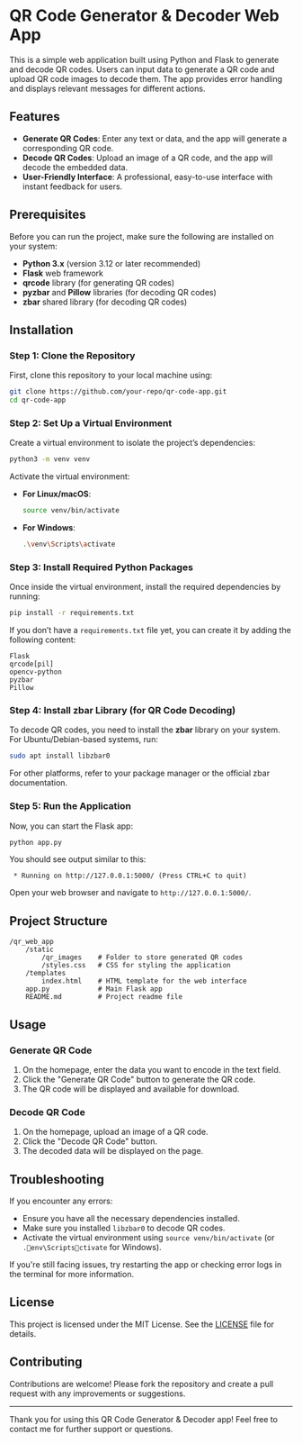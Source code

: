 
# QR Code Generator & Decoder Web App

This is a simple web application built using Python and Flask to generate and decode QR codes. Users can input data to generate a QR code and upload QR code images to decode them. The app provides error handling and displays relevant messages for different actions. 

## Features

- **Generate QR Codes**: Enter any text or data, and the app will generate a corresponding QR code.
- **Decode QR Codes**: Upload an image of a QR code, and the app will decode the embedded data.
- **User-Friendly Interface**: A professional, easy-to-use interface with instant feedback for users.

## Prerequisites

Before you can run the project, make sure the following are installed on your system:

- **Python 3.x** (version 3.12 or later recommended)
- **Flask** web framework
- **qrcode** library (for generating QR codes)
- **pyzbar** and **Pillow** libraries (for decoding QR codes)
- **zbar** shared library (for decoding QR codes)

## Installation

### Step 1: Clone the Repository

First, clone this repository to your local machine using:

```bash
git clone https://github.com/your-repo/qr-code-app.git
cd qr-code-app
```

### Step 2: Set Up a Virtual Environment

Create a virtual environment to isolate the project’s dependencies:

```bash
python3 -m venv venv
```

Activate the virtual environment:

- **For Linux/macOS**:
  ```bash
  source venv/bin/activate
  ```
- **For Windows**:
  ```bash
  .\venv\Scripts\activate
  ```

### Step 3: Install Required Python Packages

Once inside the virtual environment, install the required dependencies by running:

```bash
pip install -r requirements.txt
```

If you don’t have a `requirements.txt` file yet, you can create it by adding the following content:

```text
Flask
qrcode[pil]
opencv-python
pyzbar
Pillow
```

### Step 4: Install zbar Library (for QR Code Decoding)

To decode QR codes, you need to install the **zbar** library on your system. For Ubuntu/Debian-based systems, run:

```bash
sudo apt install libzbar0
```

For other platforms, refer to your package manager or the official zbar documentation.

### Step 5: Run the Application

Now, you can start the Flask app:

```bash
python app.py
```

You should see output similar to this:

```
 * Running on http://127.0.0.1:5000/ (Press CTRL+C to quit)
```

Open your web browser and navigate to `http://127.0.0.1:5000/`.

## Project Structure

```
/qr_web_app
    /static
        /qr_images    # Folder to store generated QR codes
        /styles.css   # CSS for styling the application
    /templates
        index.html    # HTML template for the web interface
    app.py            # Main Flask app
    README.md         # Project readme file
```

## Usage

### Generate QR Code

1. On the homepage, enter the data you want to encode in the text field.
2. Click the "Generate QR Code" button to generate the QR code.
3. The QR code will be displayed and available for download.

### Decode QR Code

1. On the homepage, upload an image of a QR code.
2. Click the "Decode QR Code" button.
3. The decoded data will be displayed on the page.

## Troubleshooting

If you encounter any errors:

- Ensure you have all the necessary dependencies installed.
- Make sure you installed `libzbar0` to decode QR codes.
- Activate the virtual environment using `source venv/bin/activate` (or `.env\Scriptsctivate` for Windows).

If you're still facing issues, try restarting the app or checking error logs in the terminal for more information.

## License

This project is licensed under the MIT License. See the [LICENSE](LICENSE) file for details.

## Contributing

Contributions are welcome! Please fork the repository and create a pull request with any improvements or suggestions.

---

Thank you for using this QR Code Generator & Decoder app! Feel free to contact me for further support or questions.
